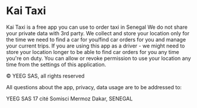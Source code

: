 # Kai Taxi

Kai Taxi is a free app you can use to order taxi in Senegal 
We do not share your private data with 3rd party. 
We collect and store your location only for the time we need to find a car for you/find car orders for you and manage your current trips. 
If you are using this app as a driver - we might need to store your location longer to be able to find car orders for you any time you're on duty.
You can allow or revoke permission to use your location any time from the settings of this application.

© YEEG SAS, all rights reserved

All questions about the app, privacy, data usage are to be addressed to:

YEEG SAS
17 cité Somisci Mermoz
Dakar, SENEGAL
